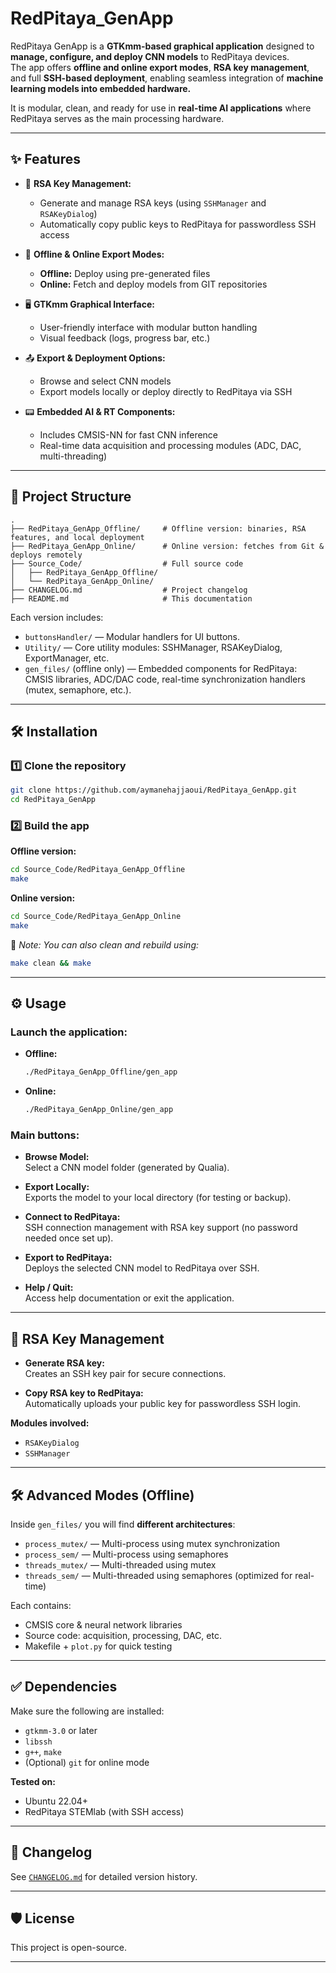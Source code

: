 # RedPitaya_GenApp

RedPitaya GenApp is a **GTKmm-based graphical application** designed to **manage, configure, and deploy CNN models** to RedPitaya devices.  
The app offers **offline and online export modes**, **RSA key management**, and full **SSH-based deployment**, enabling seamless integration of **machine learning models into embedded hardware.**

It is modular, clean, and ready for use in **real-time AI applications** where RedPitaya serves as the main processing hardware.

---

## ✨ Features

- 🔐 **RSA Key Management:**
    - Generate and manage RSA keys (using `SSHManager` and `RSAKeyDialog`)
    - Automatically copy public keys to RedPitaya for passwordless SSH access

- 🔄 **Offline & Online Export Modes:**
    - **Offline:** Deploy using pre-generated files
    - **Online:** Fetch and deploy models from GIT repositories

- 🖥️ **GTKmm Graphical Interface:**
    - User-friendly interface with modular button handling
    - Visual feedback (logs, progress bar, etc.)

- 📤 **Export & Deployment Options:**
    - Browse and select CNN models
    - Export models locally or deploy directly to RedPitaya via SSH

- 📟 **Embedded AI & RT Components:**
    - Includes CMSIS-NN for fast CNN inference
    - Real-time data acquisition and processing modules (ADC, DAC, multi-threading)

---

## 📂 Project Structure

```
.
├── RedPitaya_GenApp_Offline/     # Offline version: binaries, RSA features, and local deployment
├── RedPitaya_GenApp_Online/      # Online version: fetches from Git & deploys remotely
├── Source_Code/                  # Full source code
│   ├── RedPitaya_GenApp_Offline/
│   └── RedPitaya_GenApp_Online/
├── CHANGELOG.md                  # Project changelog
├── README.md                     # This documentation
```

Each version includes:

- `buttonsHandler/` — Modular handlers for UI buttons.
- `Utility/` — Core utility modules: SSHManager, RSAKeyDialog, ExportManager, etc.
- `gen_files/` (offline only) — Embedded components for RedPitaya: CMSIS libraries, ADC/DAC code, real-time synchronization handlers (mutex, semaphore, etc.).

---

## 🛠 Installation

### 1️⃣ Clone the repository

```bash
git clone https://github.com/aymanehajjaoui/RedPitaya_GenApp.git
cd RedPitaya_GenApp
```

### 2️⃣ Build the app

**Offline version:**

```bash
cd Source_Code/RedPitaya_GenApp_Offline
make
```

**Online version:**

```bash
cd Source_Code/RedPitaya_GenApp_Online
make
```

🔧 *Note: You can also clean and rebuild using:*

```bash
make clean && make
```

---

## ⚙️ Usage

### Launch the application:

- **Offline:**
  ```bash
  ./RedPitaya_GenApp_Offline/gen_app
  ```

- **Online:**
  ```bash
  ./RedPitaya_GenApp_Online/gen_app
  ```

### Main buttons:

- **Browse Model:**  
  Select a CNN model folder (generated by Qualia).

- **Export Locally:**  
  Exports the model to your local directory (for testing or backup).

- **Connect to RedPitaya:**  
  SSH connection management with RSA key support (no password needed once set up).

- **Export to RedPitaya:**  
  Deploys the selected CNN model to RedPitaya over SSH.

- **Help / Quit:**  
  Access help documentation or exit the application.

---

## 🔑 RSA Key Management

- **Generate RSA key:**  
  Creates an SSH key pair for secure connections.

- **Copy RSA key to RedPitaya:**  
  Automatically uploads your public key for passwordless SSH login.

**Modules involved:**
- `RSAKeyDialog`
- `SSHManager`

---

## 🛠️ Advanced Modes (Offline)

Inside `gen_files/` you will find **different architectures**:

- `process_mutex/` — Multi-process using mutex synchronization
- `process_sem/` — Multi-process using semaphores
- `threads_mutex/` — Multi-threaded using mutex
- `threads_sem/` — Multi-threaded using semaphores (optimized for real-time)

Each contains:
- CMSIS core & neural network libraries
- Source code: acquisition, processing, DAC, etc.
- Makefile + `plot.py` for quick testing

---

## ✅ Dependencies

Make sure the following are installed:

- `gtkmm-3.0` or later
- `libssh`
- `g++`, `make`
- (Optional) `git` for online mode

**Tested on:**
- Ubuntu 22.04+
- RedPitaya STEMlab (with SSH access)

---

## 📝 Changelog

See [`CHANGELOG.md`](CHANGELOG.md) for detailed version history.

---

## 🛡️ License

This project is open-source.

---


